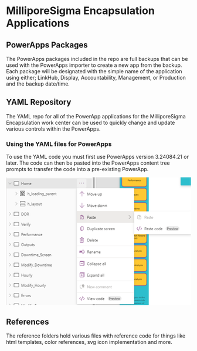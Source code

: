 # MilliporeSigma Encapsulation Applications

## PowerApps Packages

The PowerApps packages included in the repo are full backups that can be used with the PowerApps importer to create a new app from the backup. Each package will be designated with the simple name of the application using either; LinkHub, Display, Accountability, Management, or Production and the backup date/time.

## YAML Repository

The YAML repo for all of the PowerApp applications for the MilliporeSigma Encapsulation work center can be used to quickly change and update various controls within the PowerApps.

### Using the YAML files for PowerApps

To use the YAML code you must first use PowerApps version 3.24084.21 or later. The code can then be pasted into the PowerApps content tree prompts to transfer the code into a pre-existing PowerApp.

![alt text](notes/assets/pasting.png "Pasting YAML code")

## References

The reference folders hold various files with reference code for things like html templates, color references, svg icon implementation and more.